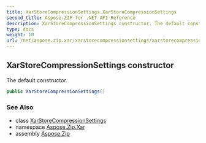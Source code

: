 ```yaml
---
title: XarStoreCompressionSettings.XarStoreCompressionSettings
second_title: Aspose.ZIP for .NET API Reference
description: XarStoreCompressionSettings constructor. The default constructor
type: docs
weight: 10
url: /net/aspose.zip.xar/xarstorecompressionsettings/xarstorecompressionsettings/
---
```

## XarStoreCompressionSettings constructor

The default constructor.

```csharp
public XarStoreCompressionSettings()
```

### See Also

* class [XarStoreCompressionSettings](../)
* namespace [Aspose.Zip.Xar](../../xarstorecompressionsettings/)
* assembly [Aspose.Zip](../../../)


